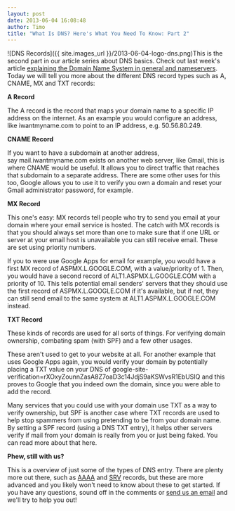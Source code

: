 ```yaml
---
layout: post
date: 2013-06-04 16:08:48
author: Timo
title: "What Is DNS? Here's What You Need To Know: Part 2"
---
```


![DNS Records]({{ site.images_url }}/2013-06-04-logo-dns.png)This is the second part in our article series about DNS basics. Check out last week's article [explaining the Domain Name System in general and nameservers](https://iwantmyname.com/blog/2013/05/what-is-dns-how-do-i-use-it-heres-what-you-need-to-know.html). Today we will tell you more about the different DNS record types such as A, CNAME, MX and TXT records:

**A Record**

The A record is the record that maps your domain name to a specific IP address on the internet. As an example you would configure an address, like iwantmyname.com to point to an IP address, e.g. 50.56.80.249.

**CNAME Record**

If you want to have a subdomain at another address, say mail.iwantmyname.com exists on another web server, like Gmail, this is where CNAME would be useful. It allows you to direct traffic that reaches that subdomain to a separate address. There are some other uses for this too, Google allows you to use it to verify you own a domain and reset your Gmail administrator password, for example.

**MX Record**

This one's easy: MX records tell people who try to send you email at your domain where your email service is hosted. The catch with MX records is that you should always set more than one to make sure that if one URL or server at your email host is unavailable you can still receive email. These are set using priority numbers. 

If you to were use Google Apps for email for example, you would have a first MX record of ASPMX.L.GOOGLE.COM, with a value/priority of 1. Then, you would have a second record of ALT1.ASPMX.L.GOOGLE.COM with a priority of 10. This tells potential email senders' servers that they should use the first record of ASPMX.L.GOOGLE.COM if it's available, but if not, they can still send email to the same system at ALT1.ASPMX.L.GOOGLE.COM instead.

**TXT Record**

These kinds of records are used for all sorts of things. For verifying domain ownership, combating spam (with SPF) and a few other usages. 

These aren't used to get to your website at all. For another example that uses Google Apps again, you would verify your domain by potentially placing a TXT value on your DNS of google-site-verification=rXOxyZounnZasA8Z7oaD3c14JdjS9aKSWvsR1EbUSIQ and this proves to Google that you indeed own the domain, since you were able to add the record. 

Many services that you could use with your domain use TXT as a way to verify ownership, but SPF is another case where TXT records are used to help stop spammers from using pretending to be from your domain name. By setting a SPF record (using a DNS TXT entry), it helps other servers verify if mail from your domain is really from you or just being faked. You can read more about that here.

**Phew, still with us?**

This is a overview of just some of the types of DNS entry. There are plenty more out there, such as [AAAA](http://en.wikipedia.org/wiki/AAAA_record#IPv6_in_the_Domain_Name_System) and [SRV](http://en.wikipedia.org/wiki/SRV_record) records, but these are more advanced and you likely won't need to know about these to get started. If you have any questions, sound off in the comments or [send us an email](https://iwantmyname.com/support) and we'll try to help you out!
